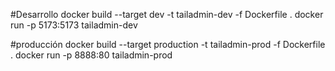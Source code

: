 #Desarrollo 
docker build --target dev -t tailadmin-dev -f Dockerfile .
docker run -p 5173:5173 tailadmin-dev

#producción
docker build --target production -t tailadmin-prod -f Dockerfile .
docker run -p 8888:80 tailadmin-prod
